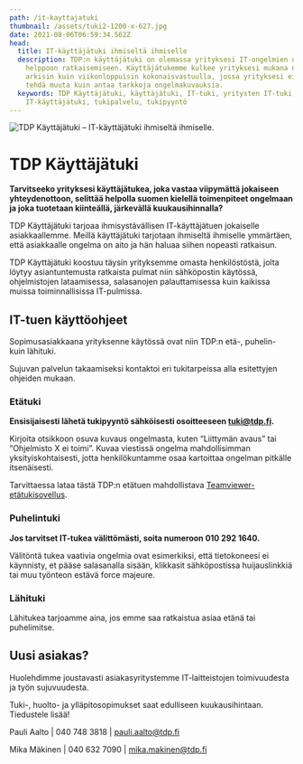 ```yaml
---
path: /it-kayttajatuki
thumbnail: /assets/tuki2-1200-x-627.jpg
date: 2021-08-06T06:59:34.562Z
head:
  title: IT-käyttäjätuki ihmiseltä ihmiselle
  description: TDP:n käyttäjätuki on olemassa yrityksesi IT-ongelmien nopeaan,
    helppoon ratkaisemiseen. Käyttäjätukemme kulkee yrityksesi mukana niin
    arkisin kuin viikonloppuisin kokonaisvastuulla, jossa yrityksesi ei tarvitse
    tehdä muuta kuin antaa tarkkoja ongelmakuvauksia.
  keywords: TDP Käyttäjätuki, käyttäjätuki, IT-tuki, yritysten IT-tuki, ATK-tuki,
    IT-käyttäjätuki, tukipalvelu, tukipyyntö
---
```

![TDP Käyttäjätuki – IT-käyttäjätuki ihmiseltä ihmiselle.](/assets/tuki2-1200-x-627.jpg)

# TDP Käyttäjätuki

**Tarvitseeko yrityksesi käyttäjätukea, joka vastaa viipymättä jokaiseen yhteydenottoon, selittää helpolla suomen kielellä toimenpiteet ongelmaan ja joka tuotetaan kiinteällä, järkevällä kuukausihinnalla?**

TDP Käyttäjätuki tarjoaa ihmisystävällisen IT-käyttäjätuen jokaiselle asiakkaallemme. Meillä käyttäjätuki tarjotaan ihmiseltä ihmiselle ymmärtäen, että asiakkaalle ongelma on aito ja hän haluaa siihen nopeasti ratkaisun.

TDP Käyttäjätuki koostuu täysin yrityksemme omasta henkilöstöstä, jolta löytyy asiantuntemusta ratkaista pulmat niin sähköpostin käytössä, ohjelmistojen lataamisessa, salasanojen palauttamisessa kuin kaikissa muissa toiminnallisissa IT-pulmissa.

## IT-tuen käyttöohjeet

Sopimusasiakkaana yrityksenne käytössä ovat niin TDP:n etä-, puhelin- kuin lähituki. 

Sujuvan palvelun takaamiseksi kontaktoi eri tukitarpeissa alla esitettyjen ohjeiden mukaan.  

### Etätuki

**E﻿nsisijaisesti lähetä tukipyyntö sähköisesti osoitteeseen [tuki@tdp.fi](tuki@tdp.fi).**

Kirjoita otsikkoon osuva kuvaus ongelmasta, kuten “Liittymän avaus” tai “Ohjelmisto X ei
toimi”. Kuvaa viestissä ongelma mahdollisimman yksityiskohtaisesti, jotta henkilökuntamme
osaa kartoittaa ongelman pitkälle itsenäisesti.

Tarvittaessa lataa tästä TDP:n etätuen mahdollistava [Teamviewer-etätukisovellus](https://get.teamviewer.com/vcgecef). 

### P﻿uhelintuki

**Jos tarvitset IT-tukea välittömästi, soita numeroon 010 292 1640.**

Välitöntä tukea vaativia ongelmia ovat esimerkiksi, että tietokoneesi ei käynnisty, et pääse salasanalla sisään, klikkasit sähköpostissa huijauslinkkiä tai muu työnteon estävä force majeure.

### L﻿ähituki

Lähitukea tarjoamme aina, jos emme saa ratkaistua asiaa etänä tai puhelimitse.

## Uusi asiakas?

Huolehdimme joustavasti asiakasyritystemme IT-laitteistojen toimivuudesta ja työn sujuvuudesta.

Tuki-, huolto- ja ylläpitosopimukset saat edulliseen kuukausihintaan. Tiedustele lisää!

Pauli Aalto | 040 748 3818 | pauli.aalto@tdp.fi

Mika Mäkinen | 040 632 7090 | mika.makinen@tdp.fi